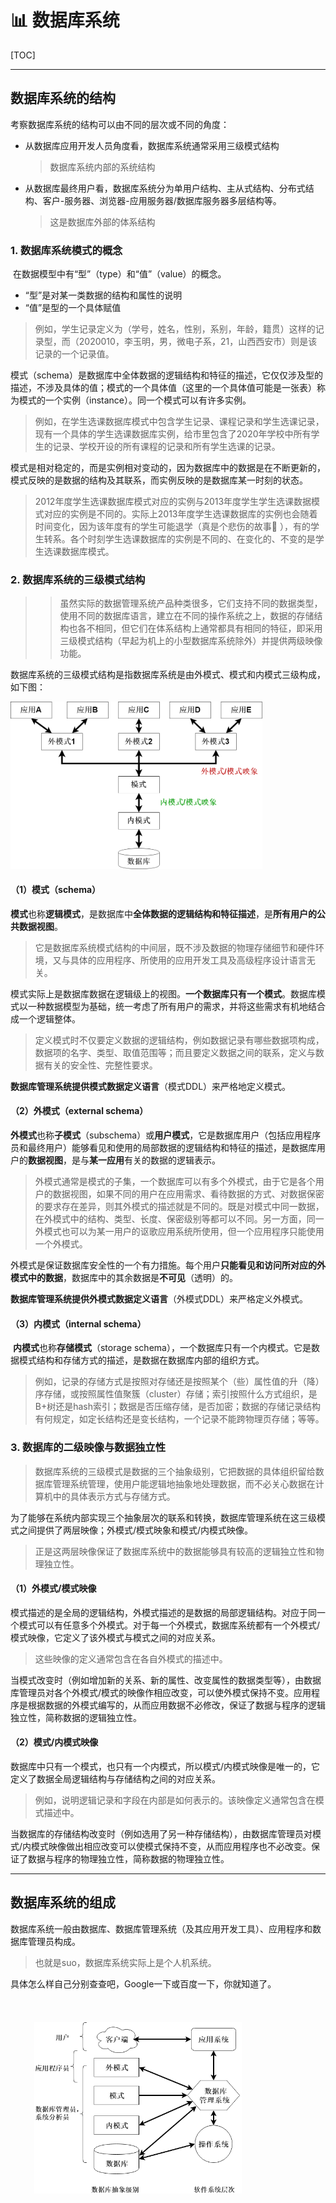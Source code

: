 # :bar_chart: 数据库系统

[TOC]

---



## 数据库系统的结构

考察数据库系统的结构可以由不同的层次或不同的角度：

- 从数据库应用开发人员角度看，数据库系统通常采用三级模式结构

  > 数据库系统内部的系统结构

- 从数据库最终用户看，数据库系统分为单用户结构、主从式结构、分布式结构、客户-服务器、浏览器-应用服务器/数据库服务器多层结构等。

  > 这是数据库外部的体系结构

### 1. 数据库系统模式的概念

​	在数据模型中有“型”（type）和“值”（value）的概念。

- “型”是对某一类数据的结构和属性的说明
- “值”是型的一个具体赋值

> 例如，学生记录定义为（学号，姓名，性别，系别，年龄，籍贯）这样的记录型，而（2020010，李玉明，男，微电子系，21，山西西安市）则是该记录的一个记录值。

​	模式（schema）是数据库中全体数据的逻辑结构和特征的描述，它仅仅涉及型的描述，不涉及具体的值；模式的一个具体值（这里的一个具体值可能是一张表）称为模式的一个实例（instance）。同一个模式可以有许多实例。

> 例如，在学生选课数据库模式中包含学生记录、课程记录和学生选课记录，现有一个具体的学生选课数据库实例，给市里包含了2020年学校中所有学生的记录、学校开设的所有课程的记录和所有学生选课的记录。

模式是相对稳定的，而是实例相对变动的，因为数据库中的数据是在不断更新的，模式反映的是数据的结构及其联系，而实例反映的是数据库某一时刻的状态。

> 2012年度学生选课数据库模式对应的实例与2013年度学生学生选课数据模式对应的实例是不同的。实际上2013年度学生选课数据库的实例也会随着时间变化，因为该年度有的学生可能退学（真是个悲伤的故事:full_moon_with_face: ），有的学生转系。各个时刻学生选课数据库的实例是不同的、在变化的、不变的是学生选课数据库模式。

### 2. 数据库系统的三级模式结构

> > 虽然实际的数据管理系统产品种类很多，它们支持不同的数据类型，使用不同的数据库语言，建立在不同的操作系统之上，数据的存储结构也各不相同，但它们在体系结构上通常都具有相同的特征，即采用三级模式结构（早起为机上的小型数据库系统除外）并提供两级映像功能。

数据库系统的三级模式结构是指数据库系统是由外模式、模式和内模式三级构成，如下图：

<img src="https://github.com/terminator-128/FairLand.github.io/raw/master/pictures/Three_Levels_of_Schema.png" style="width:80%;" />

#### （1）模式（schema）

​	**模式**也称**逻辑模式**，是数据库中**全体数据的逻辑结构和特征描述**，是**所有用户的公共数据视图**。

> 它是数据库系统模式结构的中间层，既不涉及数据的物理存储细节和硬件环境，又与具体的应用程序、所使用的应用开发工具及高级程序设计语言无关。

​	模式实际上是数据库数据在逻辑级上的视图。**一个数据库只有一个模式**。数据库模式以一种数据模型为基础，统一考虑了所有用户的需求，并将这些需求有机地结合成一个逻辑整体。

> 定义模式时不仅要定义数据的逻辑结构，例如数据记录有哪些数据项构成，数据项的名字、类型、取值范围等；而且要定义数据之间的联系，定义与数据有关的安全性、完整性要求。

​	**数据库管理系统提供模式数据定义语言**（模式DDL）来严格地定义模式。

#### （2）外模式（external schema）

​	**外模式**也称**子模式**（subschema）或**用户模式**，它是数据库用户（包括应用程序员和最终用户）能够看见和使用的局部数据的逻辑结构和特征的描述，是数据库用户的**数据视图**，是与**某一应用**有关的数据的逻辑表示。

> 外模式通常是模式的子集，一个数据库可以有多个外模式，由于它是各个用户的数据视图，如果不同的用户在应用需求、看待数据的方式、对数据保密的要求存在差异，则其外模式的描述就是不同的。既是对模式中同一数据，在外模式中的结构、类型、长度、保密级别等都可以不同。另一方面，同一外模式也可以为某一用户的讴歌应用系统所使用，但一个应用程序只能使用一个外模式。

外模式是保证数据库安全性的一个有力措施。每个用户**只能看见和访问所对应的外模式中的数据**，数据库中的其余数据是**不可见**（透明）的。

**数据库管理系统提供外模式数据定义语言**（外模式DDL）来严格定义外模式。

#### （3）内模式（internal schema）

​	**内模式**也称**存储模式**（storage schema），一个数据库只有一个内模式。它是数据模式结构和存储方式的描述，是数据在数据库内部的组织方式。

> 例如，记录的存储方式是按照对存储还是按照某个（些）属性值的升（降）序存储，或按照属性值聚簇（cluster）存储；索引按照什么方式组织，是B+树还是hash索引；数据是否压缩存储，是否加密；数据的存储记录结构有何规定，如定长结构还是变长结构，一个记录不能跨物理页存储；等等。

### 3. 数据库的二级映像与数据独立性

> 数据库系统的三级模式是数据的三个抽象级别，它把数据的具体组织留给数据库管理系统管理，使用户能逻辑地抽象地处理数据，而不必关心数据在计算机中的具体表示方式与存储方式。

为了能够在系统内部实现三个抽象层次的联系和转换，数据库管理系统在这三级模式之间提供了两层映像；外模式/模式映象和模式/内模式映像。

> 正是这两层映像保证了数据库系统中的数据能够具有较高的逻辑独立性和物理独立性。

#### （1）外模式/模式映像

​	模式描述的是全局的逻辑结构，外模式描述的是数据的局部逻辑结构。对应于同一个模式可以有任意多个外模式。对于每一个外模式，数据库系统都有一个外模式/模式映像，它定义了该外模式与模式之间的对应关系。

> 这些映像的定义通常包含在各自外模式的描述中。

当模式改变时（例如增加新的关系、新的属性、改变属性的数据类型等），由数据库管理员对各个外模式/模式的映像作相应改变，可以使外模式保持不变。应用程序是根据数据的外模式编写的，从而应用数据不必修改，保证了数据与程序的逻辑独立性，简称数据的逻辑独立性。

#### （2）模式/内模式映像	

​	数据库中只有一个模式，也只有一个内模式，所以模式/内模式映像是唯一的，它定义了数据全局逻辑结构与存储结构之间的对应关系。

> 例如，说明逻辑记录和字段在内部是如何表示的。该映像定义通常包含在模式描述中。

当数据库的存储结构改变时（例如选用了另一种存储结构），由数据库管理员对模式/内模式映像做出相应改变可以使模式保持不变，从而应用程序也不必改变。保证了数据与程序的物理独立性，简称数据的物理独立性。



---



## 数据库系统的组成

数据库系统一般由数据库、数据库管理系统（及其应用开发工具）、应用程序和数据库管理员构成。

> 也就是suo，数据库系统实际上是个人机系统。

具体怎么样自己分别查查吧，Google一下或百度一下，你就知道了。

<img src="https://github.com/terminator-128/FairLand.github.io/raw/master/pictures/Componet_of_database.jpg" style="width:66%;float:left;margin:1cm" />